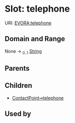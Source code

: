 
# Slot: telephone



URI: [EVORA:telephone](https://evora-project.eu/telephone)


## Domain and Range

None &#8594;  <sub>0..1</sub> [String](types/String.md)

## Parents


## Children

 *  [ContactPoint➞telephone](ContactPoint_telephone.md)

## Used by

